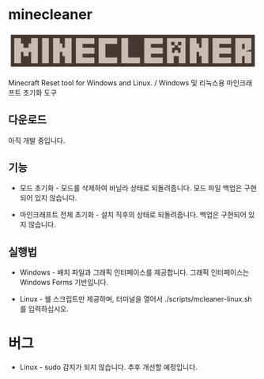# minecleaner

![logo](images/logo.svg)

Minecraft Reset tool for Windows and Linux. / Windows 및 리눅스용 마인크래프트 초기화 도구

## 다운로드

아직 개발 중입니다.

## 기능

* 모드 초기화 - 모드를 삭제하여 바닐라 상태로 되돌려줍니다. 모드 파일 백업은 구현되어 있지 않습니다.

* 마인크래프트 전체 초기화 - 설치 직후의 상태로 되돌려줍니다. 백업은 구현되어 있지 않습니다.

## 실행법

* Windows - 배치 파일과 그래픽 인터페이스를 제공합니다. 그래픽 인터페이스는 Windows Forms 기반입니다.

* Linux - 쉘 스크립트만 제공하며, 터미널을 열어서 ./scripts/mcleaner-linux.sh를 입력하십시오.

# 버그

* Linux - sudo 감지가 되지 않습니다. 추후 개선할 예정입니다.
